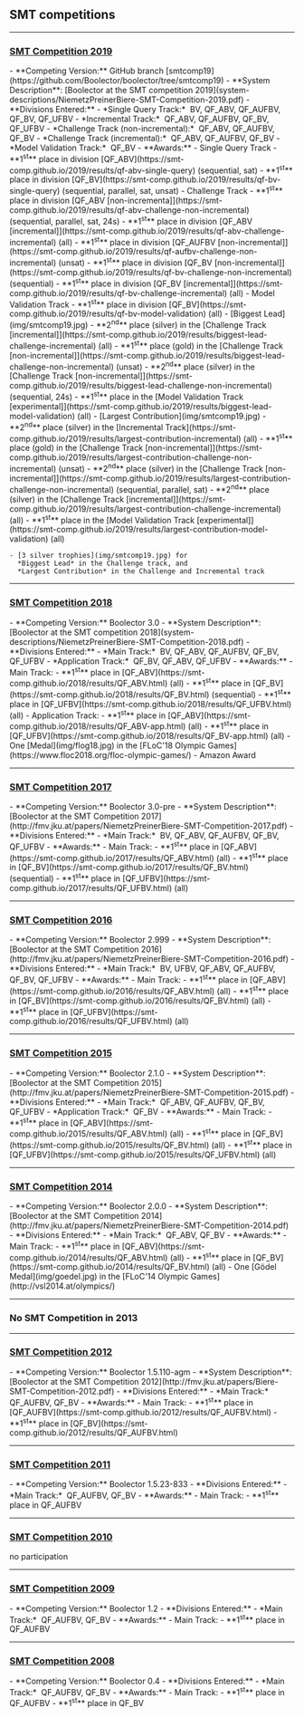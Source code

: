 ## SMT competitions

<hr>

<h3>
  <a href="http://www.smt-comp.org/2019/" target="_blank">
    SMT Competition 2019
  </a>
</h3>
  - **Competing Version:** GitHub branch [smtcomp19](https://github.com/Boolector/boolector/tree/smtcomp19)
  - **System Description**:
      [Boolector at the SMT competition 2019](system-descriptions/NiemetzPreinerBiere-SMT-Competition-2019.pdf)
  - **Divisions Entered:**
    - *Single Query Track:*&nbsp; BV, QF_ABV, QF_AUFBV, QF_BV, QF_UFBV
    - *Incremental Track:*&nbsp; QF_ABV, QF_AUFBV, QF_BV, QF_UFBV
    - *Challenge Track (non-incremental):*&nbsp; QF_ABV, QF_AUFBV, QF_BV
    - *Challenge Track (incremental):*&nbsp; QF_ABV, QF_AUFBV, QF_BV
    - *Model Validation Track:*&nbsp; QF_BV
  - **Awards:**
    - Single Query Track
       - **1<sup>st</sup>** place in division [QF_ABV](https://smt-comp.github.io/2019/results/qf-abv-single-query) (sequential, sat)
       - **1<sup>st</sup>** place in division [QF_BV](https://smt-comp.github.io/2019/results/qf-bv-single-query) (sequential, parallel, sat, unsat)
    - Challenge Track
       - **1<sup>st</sup>** place in division [QF_ABV [non-incrementa]](https://smt-comp.github.io/2019/results/qf-abv-challenge-non-incremental) (sequential, parallel, sat, 24s)
       - **1<sup>st</sup>** place in division [QF_ABV [incremental]](https://smt-comp.github.io/2019/results/qf-abv-challenge-incremental) (all)
       - **1<sup>st</sup>** place in division [QF_AUFBV [non-incremental]](https://smt-comp.github.io/2019/results/qf-aufbv-challenge-non-incremental) (unsat)
       - **1<sup>st</sup>** place in division [QF_BV [non-incremental]](https://smt-comp.github.io/2019/results/qf-bv-challenge-non-incremental) (sequential)
       - **1<sup>st</sup>** place in division [QF_BV [incremental]](https://smt-comp.github.io/2019/results/qf-bv-challenge-incremental) (all)
    - Model Validation Track
       - **1<sup>st</sup>** place in division [QF_BV](https://smt-comp.github.io/2019/results/qf-bv-model-validation) (all)
    - [Biggest Lead](img/smtcomp19.jpg)
       - **2<sup>nd</sup>** place (silver) in the [Challenge Track [incremental]](https://smt-comp.github.io/2019/results/biggest-lead-challenge-incremental) (all)
       - **1<sup>st</sup>** place (gold) in the [Challenge Track [non-incremental]](https://smt-comp.github.io/2019/results/biggest-lead-challenge-non-incremental) (unsat)
       - **2<sup>nd</sup>** place (silver) in the [Challenge Track [non-incremental]](https://smt-comp.github.io/2019/results/biggest-lead-challenge-non-incremental) (sequential, 24s)
       - **1<sup>st</sup>** place in the [Model Validation Track [experimental]](https://smt-comp.github.io/2019/results/biggest-lead-model-validation) (all)
    - [Largest Contribution](img/smtcomp19.jpg)
       - **2<sup>nd</sup>** place (silver) in the [Incremental Track](https://smt-comp.github.io/2019/results/largest-contribution-incremental) (all)
       - **1<sup>st</sup>** place (gold) in the [Challenge Track [non-incremental]](https://smt-comp.github.io/2019/results/largest-contribution-challenge-non-incremental) (unsat)
       - **2<sup>nd</sup>** place (silver) in the [Challenge Track [non-incremental]](https://smt-comp.github.io/2019/results/largest-contribution-challenge-non-incremental) (sequential, parallel, sat)
       - **2<sup>nd</sup>** place (silver) in the [Challenge Track [incremental]](https://smt-comp.github.io/2019/results/largest-contribution-challenge-incremental) (all)
       - **1<sup>st</sup>** place in the [Model Validation Track [experimental]](https://smt-comp.github.io/2019/results/largest-contribution-model-validation) (all)

    - [3 silver trophies](img/smtcomp19.jpg) for
      *Biggest Lead* in the Challenge track, and
      *Largest Contribution* in the Challenge and Incremental track

<hr>

<h3>
  <a href="http://www.smt-comp.org/2018/" target="_blank">
    SMT Competition 2018
  </a>
</h3>
  - **Competing Version:** Boolector 3.0
  - **System Description**:
      [Boolector at the SMT competition 2018](system-descriptions/NiemetzPreinerBiere-SMT-Competition-2018.pdf)
  - **Divisions Entered:**
    - *Main Track:*&nbsp; BV, QF_ABV, QF_AUFBV, QF_BV, QF_UFBV
    - *Application Track:*&nbsp; QF_BV, QF_ABV, QF_UFBV
  - **Awards:**
    - Main Track:
      - **1<sup>st</sup>** place in [QF_ABV](https://smt-comp.github.io/2018/results/QF_ABV.html) (all)
      - **1<sup>st</sup>** place in [QF_BV](https://smt-comp.github.io/2018/results/QF_BV.html) (sequential)
      - **1<sup>st</sup>** place in [QF_UFBV](https://smt-comp.github.io/2018/results/QF_UFBV.html) (all)
    - Application Track:
      - **1<sup>st</sup>** place in [QF_ABV](https://smt-comp.github.io/2018/results/QF_ABV-app.html) (all)
      - **1<sup>st</sup>** place in [QF_UFBV](https://smt-comp.github.io/2018/results/QF_BV-app.html) (all)
    - One [Medal](img/flog18.jpg) in the [FLoC'18 Olympic Games](https://www.floc2018.org/floc-olympic-games/)
    - Amazon Award

<hr>

<h3>
  <a href="http://www.smt-comp.org/2017/" target="_blank">
    SMT Competition 2017
  </a>
</h3>
  - **Competing Version:** Boolector 3.0-pre
  - **System Description**:
      [Boolector at the SMT Competition 2017](http://fmv.jku.at/papers/NiemetzPreinerBiere-SMT-Competition-2017.pdf)
  - **Divisions Entered:**
    - *Main Track:*&nbsp; BV, QF_ABV, QF_AUFBV, QF_BV, QF_UFBV
  - **Awards:**
    - Main Track:
      - **1<sup>st</sup>** place in [QF_ABV](https://smt-comp.github.io/2017/results/QF_ABV.html) (all)
      - **1<sup>st</sup>** place in [QF_BV](https://smt-comp.github.io/2017/results/QF_BV.html) (sequential)
      - **1<sup>st</sup>** place in [QF_UFBV](https://smt-comp.github.io/2017/results/QF_UFBV.html) (all)

<hr>

<h3>
  <a href="http://www.smt-comp.org/2016/" target="_blank">
    SMT Competition 2016
  </a>
</h3>
  - **Competing Version:** Boolector 2.999
  - **System Description**:
      [Boolector at the SMT Competition 2016](http://fmv.jku.at/papers/NiemetzPreinerBiere-SMT-Competition-2016.pdf)
  - **Divisions Entered:**
    - *Main Track:*&nbsp; BV, UFBV, QF_ABV, QF_AUFBV, QF_BV, QF_UFBV
  - **Awards:**
    - Main Track:
      - **1<sup>st</sup>** place in [QF_ABV](https://smt-comp.github.io/2016/results/QF_ABV.html) (all)
      - **1<sup>st</sup>** place in [QF_BV](https://smt-comp.github.io/2016/results/QF_BV.html) (all)
      - **1<sup>st</sup>** place in [QF_UFBV](https://smt-comp.github.io/2016/results/QF_UFBV.html) (all)

<hr>

<h3>
  <a href="http://www.smt-comp.org/2015/" target="_blank">
    SMT Competition 2015
  </a>
</h3>
  - **Competing Version:** Boolector 2.1.0
  - **System Description**:
      [Boolector at the SMT Competition 2015](http://fmv.jku.at/papers/NiemetzPreinerBiere-SMT-Competition-2015.pdf)
  - **Divisions Entered:**
    - *Main Track:*&nbsp; QF_ABV, QF_AUFBV, QF_BV, QF_UFBV
    - *Application Track:*&nbsp; QF_BV
  - **Awards:**
    - Main Track:
      - **1<sup>st</sup>** place in [QF_ABV](https://smt-comp.github.io/2015/results/QF_ABV.html) (all)
      - **1<sup>st</sup>** place in [QF_BV](https://smt-comp.github.io/2015/results/QF_BV.html) (all)
      - **1<sup>st</sup>** place in [QF_UFBV](https://smt-comp.github.io/2015/results/QF_UFBV.html) (all)

<hr>

<h3>
  <a href="http://www.smt-comp.org/2014/" target="_blank">
    SMT Competition 2014
  </a>
</h3>
  - **Competing Version:** Boolector 2.0.0
  - **System Description**:
      [Boolector at the SMT Competition 2014](http://fmv.jku.at/papers/NiemetzPreinerBiere-SMT-Competition-2014.pdf)
  - **Divisions Entered:**
    - *Main Track:*&nbsp; QF_ABV, QF_BV
  - **Awards:**
    - Main Track:
      - **1<sup>st</sup>** place in [QF_ABV](https://smt-comp.github.io/2014/results/QF_ABV.html) (all)
      - **1<sup>st</sup>** place in [QF_BV](https://smt-comp.github.io/2014/results/QF_BV.html) (all)
    - One [G&ouml;del Medal](img/goedel.jpg) in the [FLoC'14 Olympic Games](http://vsl2014.at/olympics/)

<hr>

<h3>
    No SMT Competition in 2013
</h3>

<hr>

<h3>
  <a href="http://www.smt-comp.org/2012/" target="_blank">
    SMT Competition 2012
  </a>
</h3>
  - **Competing Version:** Boolector 1.5.110-agm
  - **System Description**:
      [Boolector at the SMT Competition 2012](http://fmv.jku.at/papers/Biere-SMT-Competition-2012.pdf)
  - **Divisions Entered:**
    - *Main Track:*&nbsp; QF_AUFBV, QF_BV
  - **Awards:**
    - Main Track:
      - **1<sup>st</sup>** place in [QF_AUFBV](https://smt-comp.github.io/2012/results/QF_AUFBV.html)
      - **1<sup>st</sup>** place in [QF_BV](https://smt-comp.github.io/2012/results/QF_AUFBV.html)

<hr>

<h3>
  <a href="http://smtcomp.sourceforge.net/2011/" target="_blank">
    SMT Competition 2011
  </a>
</h3>
  - **Competing Version:** Boolector 1.5.23-833
  - **Divisions Entered:**
    - *Main Track:*&nbsp; QF_AUFBV, QF_BV
  - **Awards:**
    - Main Track:
      - **1<sup>st</sup>** place in QF_AUFBV

<hr>

<h3>
  <a href="http://smtcomp.sourceforge.net/2010/" target="_blank">
    SMT Competition 2010
  </a>
</h3>

no participation

<hr>

<h3>
  <a href="http://smtcomp.sourceforge.net/2009/" target="_blank">
    SMT Competition 2009
  </a>
</h3>
  - **Competing Version:** Boolector 1.2
  - **Divisions Entered:**
    - *Main Track:*&nbsp; QF_AUFBV, QF_BV
  - **Awards:**
    - Main Track:
      - **1<sup>st</sup>** place in QF_AUFBV

<hr>

<h3>
  <a href="http://smtcomp.sourceforge.net/2008/" target="_blank">
    SMT Competition 2008
  </a>
</h3>
  - **Competing Version:** Boolector 0.4
  - **Divisions Entered:**
    - *Main Track:*&nbsp; QF_AUFBV, QF_BV 
  - **Awards:**
    - Main Track:
      - **1<sup>st</sup>** place in QF_AUFBV
      - **1<sup>st</sup>** place in QF_BV



